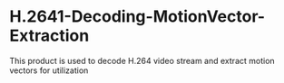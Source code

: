 # H.2641-Decoding-MotionVector-Extraction
This product is used to decode H.264 video stream and extract motion vectors for utilization
